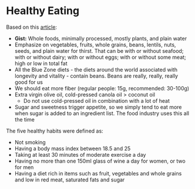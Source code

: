 # Healthy Eating

Based on this [article][grub]:

- **Gist:** Whole foods, minimally processed, mostly plants, and plain water
- Emphasize on vegetables, fruits, whole grains, beans, lentils, nuts, seeds,
  and plain water for thirst. That can be with or without seafood; with or
  without dairy; with or without eggs; with or without some meat; high or low in
  total fat
- All the Blue Zone diets - the diets around the world associated with longevity
  and vitality - contain beans. Beans are really, really, really good for us
- We should eat more fiber (regular people: 15g, recommended: 30-100g)
- Extra virgin olive oil, cold-pressed canola oil > coconut oil
  - Do not use cold-pressed oil in combination with a lot of heat
- Sugar and sweetness trigger appetite, so we simply tend to eat more when sugar
  is added to an ingredient list. The food industry uses this all the time

The five healthy habits were defined as:

- Not smoking
- Having a body mass index between 18.5 and 25
- Taking at least 30 minutes of moderate exercise a day
- Having no more than one 150ml glass of wine a day for women, or two for men
- Having a diet rich in items such as fruit, vegetables and whole grains and
  low in red meat, saturated fats and sugar

[grub]: http://www.grubstreet.com/2018/03/ultimate-conversation-on-healthy-eating-and-nutrition.html
